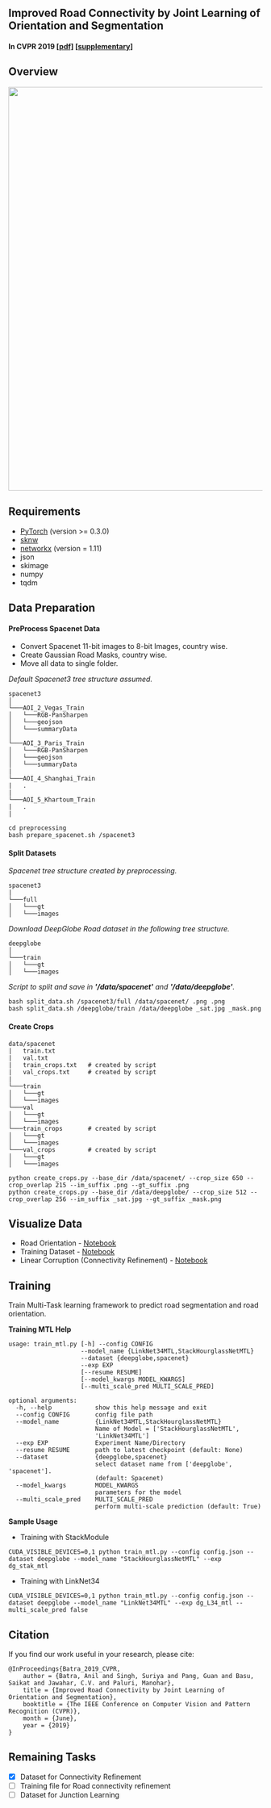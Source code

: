 ## Improved Road Connectivity by Joint Learning of Orientation and Segmentation ##
#### In CVPR 2019 [[pdf]](https://anilbatra2185.github.io/papers/RoadConnectivityCVPR2019.pdf) [[supplementary]](https://anilbatra2185.github.io/papers/RoadConnectivity_CVPR_Supplementary.pdf)

## Overview
<img src='https://github.com/anilbatra2185/road_connectivity/blob/master/assests/images/overview.png' width="800">

## Requirements
* [PyTorch](https://pytorch.org/) (version >= 0.3.0)
* [sknw](https://github.com/yxdragon/sknw)
* [networkx](https://networkx.github.io/) (version = 1.11)
* json
* skimage
* numpy
* tqdm

## Data Preparation

#### PreProcess Spacenet Data
- Convert Spacenet 11-bit images to 8-bit Images, country wise.
- Create Gaussian Road Masks, country wise.
- Move all data to single folder.

*Default Spacenet3 tree structure assumed.*
```
spacenet3
│   
└───AOI_2_Vegas_Train
│   └───RGB-PanSharpen
│   └───geojson
│   └───summaryData
│   
└───AOI_3_Paris_Train
│   └───RGB-PanSharpen
│   └───geojson
│   └───summaryData
|
└───AOI_4_Shanghai_Train
|   .
|   
└───AOI_5_Khartoum_Train
|   .
|   
```

```
cd preprocessing
bash prepare_spacenet.sh /spacenet3
```
#### Split Datasets
*Spacenet tree structure created by preprocessing.*
```
spacenet3
|
└───full
│   └───gt
│   └───images
```

*Download DeepGlobe Road dataset in the following tree structure.*
```
deepglobe
│   
└───train
│   └───gt
│   └───images
```
*Script to split and save in **'/data/spacenet'** and **'/data/deepglobe'**.*
```
bash split_data.sh /spacenet3/full /data/spacenet/ .png .png
bash split_data.sh /deepglobe/train /data/deepglobe _sat.jpg _mask.png
```
#### Create Crops

```
data/spacenet
|   train.txt
|   val.txt
|   train_crops.txt   # created by script
|   val_crops.txt     # created by script
|
└───train
│   └───gt
│   └───images
└───val
│   └───gt
│   └───images
└───train_crops       # created by script
│   └───gt
│   └───images
└───val_crops         # created by script
│   └───gt
│   └───images
```
```
python create_crops.py --base_dir /data/spacenet/ --crop_size 650 --crop_overlap 215 --im_suffix .png --gt_suffix .png
python create_crops.py --base_dir /data/deepglobe/ --crop_size 512 --crop_overlap 256 --im_suffix _sat.jpg --gt_suffix _mask.png
```
## Visualize Data
* Road Orientation - [Notebook](https://github.com/anilbatra2185/road_connectivity/blob/master/visualize_tasks.ipynb)
* Training Dataset - [Notebook](https://github.com/anilbatra2185/road_connectivity/blob/master/visualize_dataset.ipynb)
* Linear Corruption (Connectivity Refinement) - [Notebook](https://github.com/anilbatra2185/road_connectivity/blob/master/visualize_dataset_corrupt.ipynb)

## Training

Train Multi-Task learning framework to predict road segmentation and road orientation.

__Training MTL Help__
```
usage: train_mtl.py [-h] --config CONFIG
                    --model_name {LinkNet34MTL,StackHourglassNetMTL}
                    --dataset {deepglobe,spacenet}
                    --exp EXP
                    [--resume RESUME]
                    [--model_kwargs MODEL_KWARGS]
                    [--multi_scale_pred MULTI_SCALE_PRED]

optional arguments:
  -h, --help            show this help message and exit
  --config CONFIG       config file path
  --model_name 			{LinkNet34MTL,StackHourglassNetMTL}
                        Name of Model = ['StackHourglassNetMTL',
                        'LinkNet34MTL']
  --exp EXP             Experiment Name/Directory
  --resume RESUME       path to latest checkpoint (default: None)
  --dataset 			{deepglobe,spacenet}
                        select dataset name from ['deepglobe', 'spacenet'].
                        (default: Spacenet)
  --model_kwargs 		MODEL_KWARGS
                        parameters for the model
  --multi_scale_pred 	MULTI_SCALE_PRED
                        perform multi-scale prediction (default: True)
```

__Sample Usage__

* Training with StackModule
```
CUDA_VISIBLE_DEVICES=0,1 python train_mtl.py --config config.json --dataset deepglobe --model_name "StackHourglassNetMTL" --exp dg_stak_mtl  
```
* Training with LinkNet34
```
CUDA_VISIBLE_DEVICES=0,1 python train_mtl.py --config config.json --dataset deepglobe --model_name "LinkNet34MTL" --exp dg_L34_mtl --multi_scale_pred false
```

## Citation
If you find our work useful in your research, please cite:

    @InProceedings{Batra_2019_CVPR,
		author = {Batra, Anil and Singh, Suriya and Pang, Guan and Basu, Saikat and Jawahar, C.V. and Paluri, Manohar},
		title = {Improved Road Connectivity by Joint Learning of Orientation and Segmentation},
		booktitle = {The IEEE Conference on Computer Vision and Pattern Recognition (CVPR)},
		month = {June},
		year = {2019}
	}

## Remaining Tasks
- [x] Dataset for Connectivity Refinement
- [ ] Training file for Road connectivity refinement
- [ ] Dataset for Junction Learning
